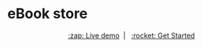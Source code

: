 # eBook store
<p align="center">
<a href="https://hoverboard-master.web.app" align="center">:zap: Live demo</a>&nbsp;&nbsp;|&nbsp;&nbsp;
<a href="#getting-started">:rocket: Get Started</a>
</p>
